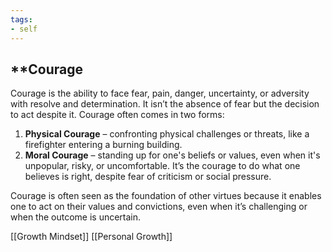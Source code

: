 ```yaml
---
tags:
- self
---
```


## **Courage

Courage is the ability to face fear, pain, danger, uncertainty, or adversity with resolve and determination. It isn’t the absence of fear but the decision to act despite it. Courage often comes in two forms:

1. **Physical Courage** – confronting physical challenges or threats, like a firefighter entering a burning building.
2. **Moral Courage** – standing up for one's beliefs or values, even when it's unpopular, risky, or uncomfortable. It’s the courage to do what one believes is right, despite fear of criticism or social pressure.

Courage is often seen as the foundation of other virtues because it enables one to act on their values and convictions, even when it’s challenging or when the outcome is uncertain.

[[Growth Mindset]]  [[Personal Growth]]